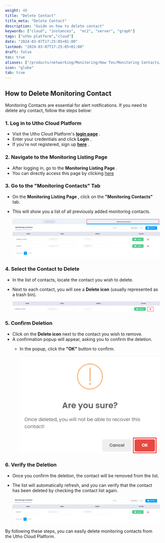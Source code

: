 ```yaml
---
weight: 40
title: "Delete Contact"
title_meta: "Delete Contact"
description: "Guide on how to delete contact"
keywords: ["cloud", "instances",  "ec2", "server", "graph"]
tags: ["utho platform","cloud"]
date: "2024-03-07T17:25:05+01:00"
lastmod: "2024-03-07T17:25:05+01:00"
draft: false
toc: true
aliases: ["/products/networking/Monitoring/How Tos/Monitoring Contacts/Delete Contact"]
icon: "globe"
tab: true
---
```




## **How to Delete Monitoring Contact**

Monitoring Contacts are essential for alert notifications. If you need to delete any contact, follow the steps below:

### **1. Log in to Utho Cloud Platform**

* Visit the Utho Cloud Platform's  **[login page](https://console.utho.com/login)** .
* Enter your credentials and click  **Login** .
* If you're not registered, sign up  **[here](https://console.utho.com/signup)** .

### **2. Navigate to the Monitoring Listing Page**

* After logging in, go to the  **Monitoring Listing Page** .
* You can directly access this page by clicking [here](https://console.utho.com/monitoring "Monitoring Listing Page")

### **3. Go to the "Monitoring Contacts" Tab**

* On the  **Monitoring Listing Page** , click on the **"Monitoring Contacts"** tab.
* This will show you a list of all previously added monitoring contacts.

  ![1744028552602](image/index/1744028552602.png)

### **4. Select the Contact to Delete**

* In the list of contacts, locate the contact you wish to delete.
* Next to each contact, you will see a **Delete icon** (usually represented as a trash bin).

  ![1744028589009](image/index/1744028589009.png)

### **5. Confirm Deletion**

* Click on the **Delete icon** next to the contact you wish to remove.
* A confirmation popup will appear, asking you to confirm the deletion.
  * In the popup, click the **"OK"** button to confirm.

    ![1744028609719](image/index/1744028609719.png)

### **6. Verify the Deletion**

* Once you confirm the deletion, the contact will be removed from the list.
* The list will automatically refresh, and you can verify that the contact has been deleted by checking the contact list again.

  ![1744028632646](image/index/1744028632646.png)

By following these steps, you can easily delete monitoring contacts from the Utho Cloud Platform.
